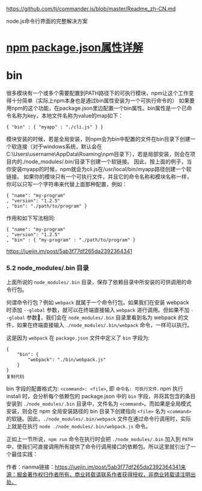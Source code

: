 https://github.com/tj/commander.js/blob/master/Readme_zh-CN.md

node.js命令行界面的完整解决方案

# [npm package.json属性详解](https://www.cnblogs.com/tzyy/p/5193811.html)

# bin

很多模块有一个或多个需要配置到PATH路径下的可执行模块，npm让这个工作变得十分简单（实际上npm本身也是通过bin属性安装为一个可执行命令的）
如果要用npm的这个功能，在package.json里边配置一个bin属性。bin属性是一个已命令名称为key，本地文件名称为value的map如下：

```
{ "bin" : { "myapp" : "./cli.js" } }
```

模块安装的时候，若是全局安装，则npm会为bin中配置的文件在bin目录下创建一个软连接（对于windows系统，默认会在C:\Users\username\AppData\Roaming\npm目录下），若是局部安装，则会在项目内的./node_modules/.bin/目录下创建一个软链接。
因此，按上面的例子，当你安装myapp的时候，npm就会为cli.js在/usr/local/bin/myapp路径创建一个软链接。
如果你的模块只有一个可执行文件，并且它的命令名称和模块名称一样，你可以只写一个字符串来代替上面那种配置，例如：

```
{ "name": "my-program"
, "version": "1.2.5"
, "bin": "./path/to/program" }
```

作用和如下写法相同:

```
{ "name": "my-program"
, "version": "1.2.5"
, "bin" : { "my-program" : "./path/to/program" } 
```

https://juejin.im/post/5ab3f77df265da2392364341

### 5.2 node_modules/.bin 目录

上面所说的 `node_modules/.bin` 目录，保存了依赖目录中所安装的可供调用的命令行包。

何谓命令行包？例如 `webpack` 就属于一个命令行包。如果我们在安装 webpack 时添加 `--global` 参数，就可以在终端直接输入 `webpack` 进行调用。但如果不加 `--global` 参数，我们会在 `node_modules/.bin` 目录里看到名为 webpack 的文件，如果在终端直接输入 `./node_modules/.bin/webpack` 命令，一样可以执行。

这是因为 `webpack` 在 `package.json` 文件中定义了 `bin` 字段为:

```
{
    "bin": {
        "webpack": "./bin/webpack.js"
    }
}
复制代码
```

bin 字段的配置格式为: `<command>: <file>`, 即 `命令名: 可执行文件`. npm 执行 install 时，会分析每个依赖包的 package.json 中的 `bin` 字段，并将其包含的条目安装到 `./node_modules/.bin` 目录中，文件名为 `<command>`。而如果是全局模式安装，则会在 npm 全局安装路径的 bin 目录下创建指向 `<file>` 名为 `<command>` 的软链。因此，`./node_modules/.bin/webpack` 文件在通过命令行调用时，实际上就是在执行 `node ./node_modules/.bin/webpack.js` 命令。

正如上一节所说，`npm run` 命令在执行时会把 `./node_modules/.bin` 加入到 `PATH` 中，使我们可直接调用所有提供了命令行调用接口的依赖包。所以这里就引出了一个最佳实践：


作者：rianma链接：https://juejin.im/post/5ab3f77df265da2392364341来源：掘金著作权归作者所有。商业转载请联系作者获得授权，非商业转载请注明出处。